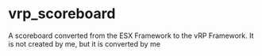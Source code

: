# vrp_scoreboard
A scoreboard converted from the ESX Framework to the vRP Framework. It is not created by me, but it is converted by me
